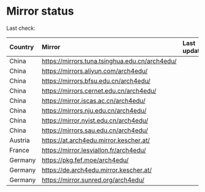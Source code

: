 <script src="./time.js"></script>
# Mirror status
Last check: <script type="text/javascript">localize(1705717800.8055627);</script>

|Country|Mirror|Last update|
|:------|:-----|:----------|
|China|https://mirrors.tuna.tsinghua.edu.cn/arch4edu/|<script type="text/javascript">localize(1705689142);</script>|
|China|https://mirrors.aliyun.com/arch4edu/|<script type="text/javascript">localize(1705689142);</script>|
|China|https://mirrors.bfsu.edu.cn/arch4edu/|<script type="text/javascript">localize(1705689142);</script>|
|China|https://mirrors.cernet.edu.cn/arch4edu/|<script type="text/javascript">localize(1705689142);</script>|
|China|https://mirror.iscas.ac.cn/arch4edu/|<script type="text/javascript">localize(1705689142);</script>|
|China|https://mirrors.nju.edu.cn/arch4edu/|<script type="text/javascript">localize(1705689142);</script>|
|China|https://mirror.nyist.edu.cn/arch4edu/|<script type="text/javascript">localize(1705689142);</script>|
|China|https://mirrors.sau.edu.cn/arch4edu/|<script type="text/javascript">localize(1705689142);</script>|
|Austria|https://at.arch4edu.mirror.kescher.at/|<script type="text/javascript">localize(1705689142);</script>|
|France|https://mirror.lesviallon.fr/arch4edu/|<script type="text/javascript">localize(1705689142);</script>|
|Germany|https://pkg.fef.moe/arch4edu/|<script type="text/javascript">localize(1705689142);</script>|
|Germany|https://de.arch4edu.mirror.kescher.at/|<script type="text/javascript">localize(1705689142);</script>|
|Germany|https://mirror.sunred.org/arch4edu/|<script type="text/javascript">localize(1705689142);</script>|

<script src="./tablefilter/tablefilter.js"></script>
<script src="./table.js"></script>
